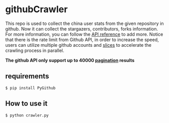 # githubCrawler
This repo is used to collect the china user stats from the given repository in github.
Now it can collect the stargazers, contributors, forks information. For more information, you can follow the [API reference](http://pygithub.readthedocs.io/en/latest/apis.html) to add more.
Notice that there is the rate limit from Github API, in order to increase the speed, users can utilize multiple github accounts and [slices](http://pygithub.readthedocs.io/en/latest/utilities.html#github.PaginatedList.PaginatedList) to accelerate the crawling process in parallel.

**The github API only support up to 40000 [pagination](https://stackoverflow.com/questions/25265465/why-github-api-gives-me-a-lower-number-stars-of-a-repo) results**
## requirements
	$ pip install PyGithub
## How to use it
	$ python crawler.py
